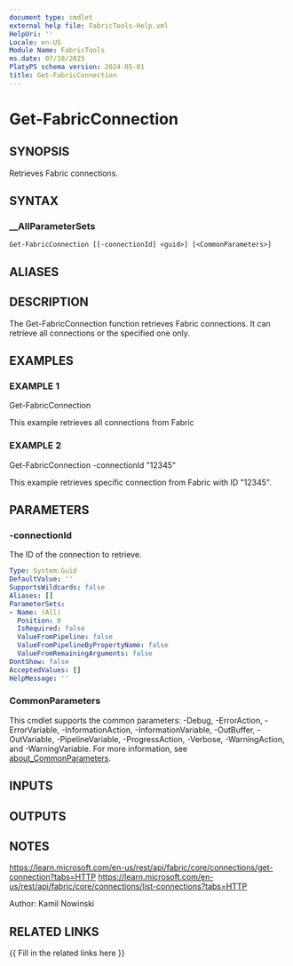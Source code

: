 ```yaml
---
document type: cmdlet
external help file: FabricTools-Help.xml
HelpUri: ''
Locale: en-US
Module Name: FabricTools
ms.date: 07/18/2025
PlatyPS schema version: 2024-05-01
title: Get-FabricConnection
---
```


# Get-FabricConnection

## SYNOPSIS

Retrieves Fabric connections.

## SYNTAX

### __AllParameterSets

```
Get-FabricConnection [[-connectionId] <guid>] [<CommonParameters>]
```

## ALIASES

## DESCRIPTION

The Get-FabricConnection function retrieves Fabric connections.
It can retrieve all connections or the specified one only.

## EXAMPLES

### EXAMPLE 1

Get-FabricConnection

This example retrieves all connections from Fabric

### EXAMPLE 2

Get-FabricConnection -connectionId "12345"

This example retrieves specific connection from Fabric with ID "12345".

## PARAMETERS

### -connectionId

The ID of the connection to retrieve.

```yaml
Type: System.Guid
DefaultValue: ''
SupportsWildcards: false
Aliases: []
ParameterSets:
- Name: (All)
  Position: 0
  IsRequired: false
  ValueFromPipeline: false
  ValueFromPipelineByPropertyName: false
  ValueFromRemainingArguments: false
DontShow: false
AcceptedValues: []
HelpMessage: ''
```

### CommonParameters

This cmdlet supports the common parameters: -Debug, -ErrorAction, -ErrorVariable,
-InformationAction, -InformationVariable, -OutBuffer, -OutVariable, -PipelineVariable,
-ProgressAction, -Verbose, -WarningAction, and -WarningVariable. For more information, see
[about_CommonParameters](https://go.microsoft.com/fwlink/?LinkID=113216).

## INPUTS

## OUTPUTS

## NOTES

https://learn.microsoft.com/en-us/rest/api/fabric/core/connections/get-connection?tabs=HTTP
https://learn.microsoft.com/en-us/rest/api/fabric/core/connections/list-connections?tabs=HTTP

Author: Kamil Nowinski

## RELATED LINKS

{{ Fill in the related links here }}

